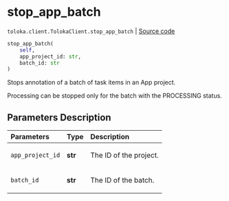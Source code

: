 # stop_app_batch
`toloka.client.TolokaClient.stop_app_batch` | [Source code](https://github.com/Toloka/toloka-kit/blob/v1.1.4/src/client/__init__.py#L3995)

```python
stop_app_batch(
    self,
    app_project_id: str,
    batch_id: str
)
```

Stops annotation of a batch of task items in an App project.


Processing can be stopped only for the batch with the PROCESSING status.

## Parameters Description

| Parameters | Type | Description |
| :----------| :----| :-----------|
`app_project_id`|**str**|<p>The ID of the project.</p>
`batch_id`|**str**|<p>The ID of the batch.</p>
